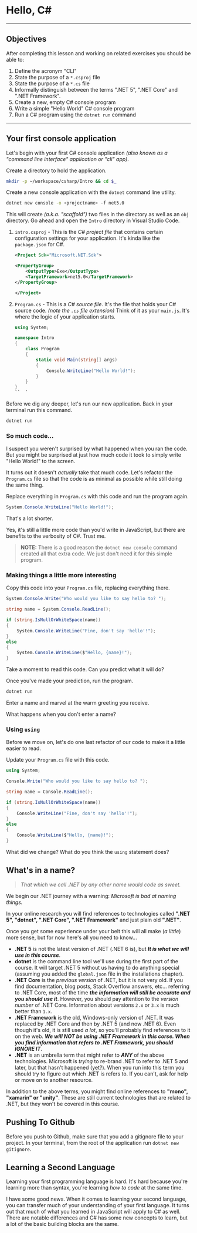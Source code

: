 # Hello, C#

---

## Objectives

After completing this lesson and working on related exercises you should be able to:

1. Define the acronym "CLI"
1. State the purpose of a `*.csproj` file
1. State the purpose of a `*.cs` file
1. Informally distinguish between the terms ".NET 5", ".NET Core" and ".NET Framework".
1. Create a new, empty C# console program
1. Write a simple "Hello World" C# console program
1. Run a C# program using the `dotnet run` command

---

## Your first console application

Let's begin with your first C# console application _(also known as a "command line interface" application or "cli" app)_.

Create a directory to hold the application.

```sh
mkdir -p ~/workspace/csharp/Intro && cd $_
```

Create a new console application with the `dotnet` command line utility.

```sh
dotnet new console -o <projectname> -f net5.0
```

This will create _(a.k.a. "scaffold")_ two files in the directory as well as an `obj` directory. Go ahead and open the `Intro` directory in Visual Studio Code.

1. `intro.csproj` - This is the _C# project file_ that contains certain configuration settings for your application. It's kinda like the `package.json` for C#.

    ```xml
    <Project Sdk="Microsoft.NET.Sdk">

    <PropertyGroup>
        <OutputType>Exe</OutputType>
        <TargetFramework>net5.0</TargetFramework>
    </PropertyGroup>

    </Project>
    ```

1. `Program.cs` - This is a _C# source file_. It's the file that holds your C# source code. _(note the `.cs` file extension)_ Think of it as your `main.js`. It's where the logic of your application starts.

    ```cs
    using System;

    namespace Intro
    {
        class Program
        {
            static void Main(string[] args)
            {
                Console.WriteLine("Hello World!");
            }
        }
    }
    ``  `

Before we dig any deeper, let's run our new application. Back in your terminal run this command.

```sh
dotnet run
```

### So much code...

I suspect you weren't surprised by what happened when you ran the code. But you might be surprised at just how much code it took to simply write "Hello World!" to the screen.

It turns out it doesn't _actually_ take that much code. Let's refactor the `Program.cs` file so that the code is as minimal as possible while still doing the same thing.

Replace everything in `Program.cs` with this code and run the program again.

```cs
System.Console.WriteLine("Hello World!");
```

That's a lot shorter.

Yes, it's still a little more code than you'd write in JavaScript, but there are benefits to the verbosity of C#. Trust me.

> **NOTE:** There is a good reason the `dotnet new console` command created all that extra code. We just don't need it for this simple program.

### Making things a little more interesting

Copy this code into your `Program.cs` file, replacing everything there.

```cs
System.Console.Write("Who would you like to say hello to? ");

string name = System.Console.ReadLine();

if (string.IsNullOrWhiteSpace(name))
{
    System.Console.WriteLine("Fine, don't say 'hello'!");
}
else
{
    System.Console.WriteLine($"Hello, {name}!");
}
```

Take a moment to read this code. Can you predict what it will do?

Once you've made your prediction, run the program.

```sh
dotnet run
```

Enter a name and marvel at the warm greeting you receive.

What happens when you don't enter a name?

### Using `using`

Before we move on, let's do one last refactor of our code to make it a little easier to read.

Update your `Program.cs` file with this code.

```cs
using System;

Console.Write("Who would you like to say hello to? ");

string name = Console.ReadLine();

if (string.IsNullOrWhiteSpace(name))
{
    Console.WriteLine("Fine, don't say 'hello'!");
}
else
{
    Console.WriteLine($"Hello, {name}!");
}
```

What did we change? What do you think the `using` statement does?

## What's in a name? 

> _That which we call .NET by any other name would code as sweet._

We begin our .NET journey with a warning: _Microsoft is bad at naming things._

In your online research you will find references to technologies called **".NET 5", "dotnet", ".NET Core", ".NET Framework"** and just plain old **".NET"**.

Once you get some experience under your belt this will all make (_a little_) more sense, but for now here's all you need to know...

* **.NET 5** is not the latest version of .NET (.NET 6 is), but _**It is what we will use in this course**_.
* **dotnet** is the command line tool we'll use during the first part of the course. It will target .NET 5 without us having to do anything special (assuming you added the `global.json` file in the installations chapter).
* **.NET Core** is the _previous version_ of .NET, but it is not very old. If you find documentation, blog posts, Stack Overflow answers, etc... referring to .NET Core, most of the time _**the information will still be accurate and you should use it**_. However, you should pay attention to the _version number_ of .NET Core. Information about versions `2.x` or `3.x` is much better than `1.x`.
* **.NET Framework** is the old, Windows-only version of .NET. It was replaced by .NET Core and then by .NET 5 (and now .NET 6). Even though it's old, it is still used _a lot_, so you'll probably find references to it on the web. _**We will NOT be using .NET Framework in this corse. When you find information that refers to .NET Framework, you should IGNORE IT**_.
* **.NET** is an umbrella term that might refer to _**ANY**_ of the above technologies. Microsoft is _trying_ to re-brand .NET to refer to .NET 5 and later, but that hasn't happened (yet?). When you run into this term you should try to figure out which .NET is refers to. If you can't, ask for help or move on to another resource.
 
In addition to the above terms, you might find online references to **"mono", "xamarin" or "unity"**. These are still current technologies that are related to .NET, but they won't be covered in this course.

## Pushing To Github

Before you push to Github, make sure that you add a gitignore file to your project. In your terminal, from the root of the application run `dotnet new gitignore`.

## Learning a Second Language

Learning your first programming language is hard. It's hard because you're learning more than syntax, you're learning _how to code_ at the same time.

I have some good news. When it comes to learning your second language, you can transfer much of your understanding of your first language. It turns out that much of what you learned in JavaScript will apply to C# as well. There are notable differences and C# has some new concepts to learn, but a lot of the basic building blocks are the same.
